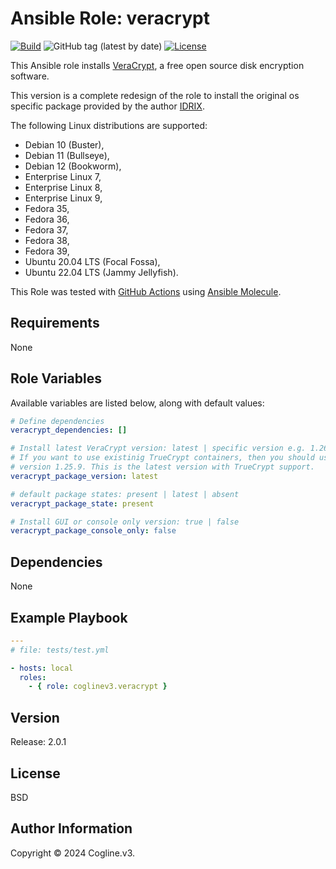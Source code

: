 # Ansible Role: veracrypt

[![Build](https://github.com/coglinev3/ansible-role-veracrypt/actions/workflows/build.yml/badge.svg)](https://github.com/coglinev3/ansible-role-veracrypt/actions/workflows/build.yml) ![GitHub tag (latest by date)](https://img.shields.io/github/v/tag/coglinev3/ansible-role-veracrypt) [![License](https://img.shields.io/badge/License-BSD%203--Clause-blue.svg)](https://raw.githubusercontent.com/coglinev3/ansible-role-veracrypt/master/LICENSE)

This Ansible role installs [VeraCrypt](https://www.veracrypt.fr/ "VeraCrypt"),
a free open source disk encryption software.

This version is a complete redesign of the role to install the original
os specific package provided by the author [IDRIX](https://www.idrix.fr).

The following Linux distributions are supported:

* Debian 10 (Buster),
* Debian 11 (Bullseye),
* Debian 12 (Bookworm),
* Enterprise Linux 7, 
* Enterprise Linux 8, 
* Enterprise Linux 9, 
* Fedora 35,
* Fedora 36,
* Fedora 37,
* Fedora 38,
* Fedora 39,
* Ubuntu 20.04 LTS (Focal Fossa),
* Ubuntu 22.04 LTS (Jammy Jellyfish).

This Role was tested with [GitHub Actions](https://github.com/features/actions
"GitHub Actions") using [Ansible
Molecule](https://ansible.readthedocs.io/projects/molecule/ "Ansible Molecule
Home").

## Requirements

None


## Role Variables

Available variables are listed below, along with default values:

```yml
# Define dependencies
veracrypt_dependencies: []

# Install latest VeraCrypt version: latest | specific version e.g. 1.26.7
# If you want to use existinig TrueCrypt containers, then you should use
# version 1.25.9. This is the latest version with TrueCrypt support.
veracrypt_package_version: latest

# default package states: present | latest | absent
veracrypt_package_state: present

# Install GUI or console only version: true | false
veracrypt_package_console_only: false
```

## Dependencies

None


## Example Playbook

```yml
---
# file: tests/test.yml

- hosts: local
  roles:
    - { role: coglinev3.veracrypt }
```

## Version

Release: 2.0.1


## License

BSD


## Author Information

Copyright &copy; 2024 Cogline.v3.

